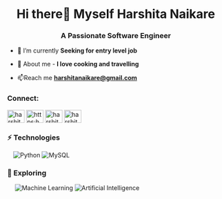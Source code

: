 <h1 align="center">Hi there👋 Myself Harshita Naikare</h1>
<h3 align="center">A Passionate Software Engineer</h3>

- 🌱 I’m currently **Seeking for entry level job**

- 💬 About me - **I love cooking and travelling**

- 📫Reach me **harshitanaikare@gmail.com**

<h3 align="left">Connect:</h3>
<p align="left">
<a href="https://linkedin.com/in/harshitanaikare" target="blank"><img align="center" src="https://raw.githubusercontent.com/rahuldkjain/github-profile-readme-generator/master/src/images/icons/Social/linked-in-alt.svg" alt="harshitanaikare" height="30" width="40" /></a>
<a href="https://www.codechef.com/users/https:harshunaikare" target="blank"><img align="center" src="https://cdn.jsdelivr.net/npm/simple-icons@3.1.0/icons/codechef.svg" alt="https:harshunaikare" height="30" width="40" /></a>
<a href="https://www.hackerrank.com/harshitanaikare" target="blank"><img align="center" src="https://raw.githubusercontent.com/rahuldkjain/github-profile-readme-generator/master/src/images/icons/Social/hackerrank.svg" alt="harshitanaikare" height="30" width="40" /></a>
<a href="https://www.leetcode.com/harshitanaikare/" target="blank"><img align="center" src="https://raw.githubusercontent.com/rahuldkjain/github-profile-readme-generator/master/src/images/icons/Social/leet-code.svg" alt="harshitanaikare/" height="30" width="40" /></a>
</p>

### ⚡ Technologies
&emsp;![Python](https://img.shields.io/badge/-Python-black?style=flat-square&logo=Python) ![MySQL](https://img.shields.io/badge/MySQL-red) 
### 🧐 Exploring
&emsp; ![Machine Learning](https://img.shields.io/badge/ML-Machine%20Learning-indigo) ![Artificial Intelligence](https://img.shields.io/badge/AI-Artificial%20Intelligence-indigo)
